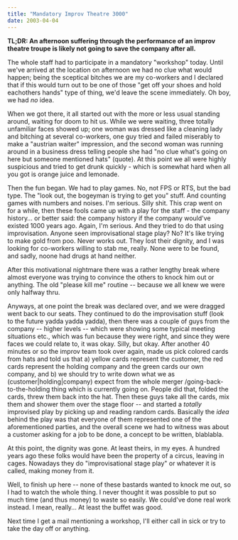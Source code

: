 ```yaml
---
title: "Mandatory Improv Theatre 3000"
date: 2003-04-04
---
```


<summary><strong>TL;DR: An afternoon suffering through the performance of an improv theatre troupe is likely not going to save the company after all.</strong></summary>

The whole staff had to participate in a mandatory "workshop" today. Until we've arrived at the location on afternoon we had no clue what would happen;
being the sceptical bitches we are my co-workers and I declared that if this would turn out to be one of those "get off your shoes and hold eachothers hands" type of thing, we'd leave the scene immediately. Oh boy, we had _no_ idea.

When we got there, it all started out with the more or less usual standing around, waiting for doom to hit us. While we were waiting, three totally unfamiliar faces showed up; one woman was dressed like a cleaning lady and bitching at several co-workers, one guy tried and failed miserably to make a
"austrian waiter" impression, and the second woman was running around in a business dress telling people she had "no clue what's going on here but someone mentioned hats" (quote). At this point we all were highly suspicious and tried to get drunk quickly - which is somewhat hard when all you got is orange juice and lemonade.

Then the fun began. We had to play games. No, not FPS or RTS, but the bad type. The "look out, the bogeyman is trying to get you" stuff. And counting games with numbers and noises. I'm serious. Silly shit. This crap went on for a while, then these fools came up with a play for the staff - the company history… or better said: the company history if the company would've existed 1000 years ago. Again, I'm serious. And they tried to do that using improvisation. Anyone seen improvisational stage play? No? It's like trying to make gold from poo. Never works out. They lost their dignity, and I was looking for co-workers willing to stab me, really. None were to be found, and sadly, noone had drugs at hand neither.

After this motivational nightmare there was a rather lengthy break where almost everyone was trying to convince the others to knock him out or anything. The old "please kill me" routine -- because we all knew we were only halfway thru.

Anyways, at one point the break was declared over, and we were dragged went back to our seats. They continued to do the improvisation stuff (look to the future yadda yadda yadda), then there was a couple of guys from the company --
higher levels -- which were showing some typical meeting situations etc.,
which was fun because they were right, and since they were faces we could relate to, it was okay. Silly, but okay. After another 40 minutes or so the improv team took over again, made us pick colored cards from hats and told us that a) yellow cards represent the customer, the red cards represent the holding company and the green cards our own company, and b) we should try to write down what we as (customer|holding|company) expect from the whole merger
/going-back-to-the-holding thing which is currently going on. People did that,
folded the cards, threw them back into the hat. Then these guys take all the cards, mix them and shower them over the stage floor -- and started a _totally_ improvised play by picking up and reading random cards. Basically the _idea_ behind the play was that everyone of them represented one of the aforementioned parties, and the overall scene we had to witness was about a customer asking for a job to be done, a concept to be written, blablabla.

At this point, the dignity was gone. At least theirs, in my eyes. A hundred years ago these folks would have been the property of a circus, leaving in cages. Nowadays they do "improvisational stage play" or whatever it is called,
making money from it.

Well, to finish up here -- none of these bastards wanted to knock me out, so I had to watch the whole thing. I never thought it was possible to put so much time (and thus money) to waste so easily. We could've done real work instead.
I mean, really… At least the buffet was good.

Next time I get a mail mentioning a workshop, I'll either call in sick or try to take the day off or anything.

